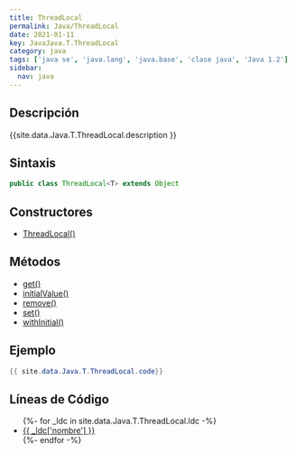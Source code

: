 ```yaml
---
title: ThreadLocal
permalink: Java/ThreadLocal
date: 2021-01-11
key: JavaJava.T.ThreadLocal
category: java
tags: ['java se', 'java.lang', 'java.base', 'clase java', 'Java 1.2']
sidebar: 
  nav: java
---
```


## Descripción
{{site.data.Java.T.ThreadLocal.description }}

## Sintaxis
~~~java
public class ThreadLocal<T> extends Object
~~~

## Constructores
* [ThreadLocal()](/Java/ThreadLocal/ThreadLocal/)

## Métodos
* [get()](/Java/ThreadLocal/get)
* [initialValue()](/Java/ThreadLocal/initialValue)
* [remove()](/Java/ThreadLocal/remove)
* [set()](/Java/ThreadLocal/set)
* [withInitial()](/Java/ThreadLocal/withInitial)

## Ejemplo
~~~java
{{ site.data.Java.T.ThreadLocal.code}}
~~~

## Líneas de Código
<ul>
{%- for _ldc in site.data.Java.T.ThreadLocal.ldc -%}
   <li>
       <a href="{{_ldc['url'] }}">{{ _ldc['nombre'] }}</a>
   </li>
{%- endfor -%}
</ul>

